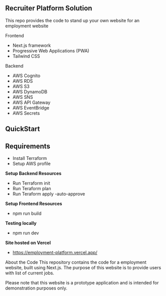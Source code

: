 ## Recruiter Platform Solution

This repo provides the code to stand up your own website for an employment website 

Frontend

- Next.js framework
- Progressive Web Applications (PWA)
- Tailwind CSS

Backend
- AWS Cognito
- AWS RDS
- AWS S3
- AWS DynamoDB
- AWS SNS
- AWS API Gateway
- AWS EventBridge
- AWS Secrets

## QuickStart

## Requirements

- Install Terraform
- Setup AWS profile

**Setup Backend Resources**

- Run Terraform init
- Run Teraform plan
- Run Teraform apply -auto-approve

**Setup Frontend Resources**

- npm run build

**Testing locally**

- npm run dev

**Site hosted on Vercel**

- https://employment-platform.vercel.app/

About the Code
This repository contains the code for a employment website, built using Next.js. The purpose of this website is to provide users with list of current jobs.

Please note that this website is a prototype application and is intended for demonstration purposes only.